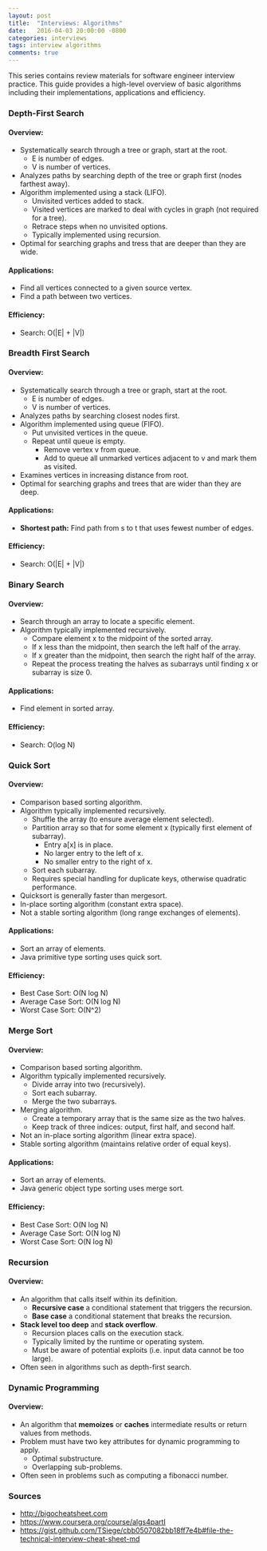 ```yaml
---
layout: post
title:  "Interviews: Algorithms"
date:   2016-04-03 20:00:00 -0800
categories: interviews
tags: interview algorithms
comments: true
---
```


This series contains review materials for software engineer interview practice. This guide provides a high-level overview of basic algorithms including their implementations, applications and efficiency.

### **Depth-First Search**

#### Overview:
- Systematically search through a tree or graph, start at the root.
  - E is number of edges.
  - V is number of vertices.
- Analyzes paths by searching depth of the tree or graph first (nodes farthest away).
- Algorithm implemented using a stack (LIFO).
  - Unvisited vertices added to stack.
  - Visited vertices are marked to deal with cycles in graph (not required for a tree).
  - Retrace steps when no unvisited options.
  - Typically implemented using recursion.
- Optimal for searching graphs and tress that are deeper than they are wide.

#### Applications:
- Find all vertices connected to a given source vertex.
- Find a path between two vertices.

#### Efficiency:
- Search: O\(\|E\| + \|V\|\)


### **Breadth First Search**

#### Overview:
- Systematically search through a tree or graph, start at the root.
  - E is number of edges.
  - V is number of vertices.
- Analyzes paths by searching closest nodes first.
- Algorithm implemented using queue (FIFO).
  - Put unvisited vertices in the queue.
  - Repeat until queue is empty.
    - Remove vertex v from queue.
    - Add to queue all unmarked vertices adjacent to v and mark them as visited.
- Examines vertices in increasing distance from root.
- Optimal for searching graphs and trees that are wider than they are deep.

#### Applications:
- **Shortest path:** Find path from s to t that uses fewest number of edges.
  
#### Efficiency:
- Search: O\(\|E\| + \|V\|\)


### **Binary Search**

#### Overview:
- Search through an array to locate a specific element.
- Algorithm typically implemented recursively.
  - Compare element x to the midpoint of the sorted array.
  - If x less than the midpoint, then search the left half of the array.
  - If x greater than the midpoint, then search the right half of the array.
  - Repeat the process treating the halves as subarrays until finding x or subarray is size 0.

#### Applications:
- Find element in sorted array.

#### Efficiency:
- Search: O\(log N\)


### **Quick Sort**

#### Overview:
- Comparison based sorting algorithm.
- Algorithm typically implemented recursively.
  - Shuffle the array (to ensure average element selected).
  - Partition array so that for some element x (typically first element of subarray).
    - Entry a\[x\] is in place.
    - No larger entry to the left of x.
    - No smaller entry to the right of x.
  - Sort each subarray.
  - Requires special handling for duplicate keys, otherwise quadratic performance.
- Quicksort is generally faster than mergesort.
- In-place sorting algorithm (constant extra space).
- Not a stable sorting algorithm (long range exchanges of elements).

#### Applications:
- Sort an array of elements.
- Java primitive type sorting uses quick sort.

#### Efficiency:
- Best Case Sort: O(N log N)
- Average Case Sort: O(N log N)
- Worst Case Sort: O(N^2)


### **Merge Sort**

#### Overview:
- Comparison based sorting algorithm.
- Algorithm typically implemented recursively.
  - Divide array into two (recursively).
  - Sort each subarray.
  - Merge the two subarrays.
- Merging algorithm.
  - Create a temporary array that is the same size as the two halves.
  - Keep track of three indices: output, first half, and second half.
- Not an in-place sorting algorithm (linear extra space).
- Stable sorting algorithm (maintains relative order of equal keys).

#### Applications:
- Sort an array of elements.
- Java generic object type sorting uses merge sort.

#### Efficiency:
- Best Case Sort: O(N log N)
- Average Case Sort: O(N log N)
- Worst Case Sort: O(N log N)


### **Recursion**

#### Overview:
- An algorithm that calls itself within its definition.
  - **Recursive case** a conditional statement that triggers the recursion.
  - **Base case** a conditional statement that breaks the recursion.
- **Stack level too deep** and **stack overflow**.
  - Recursion places calls on the execution stack.
  - Typically limited by the runtime or operating system.
  - Must be aware of potential exploits (i.e. input data cannot be too large).
- Often seen in algorithms such as depth-first search.

### **Dynamic Programming**

#### Overview:
- An algorithm that **memoizes** or **caches** intermediate results or return values from methods.
- Problem must have two key attributes for dynamic programming to apply.
  - Optimal substructure.
  - Overlapping sub-problems.
- Often seen in problems such as computing a fibonacci number.

### Sources

 - <http://bigocheatsheet.com>
 - <https://www.coursera.org/course/algs4partI>
 - <https://gist.github.com/TSiege/cbb0507082bb18ff7e4b#file-the-technical-interview-cheat-sheet-md>